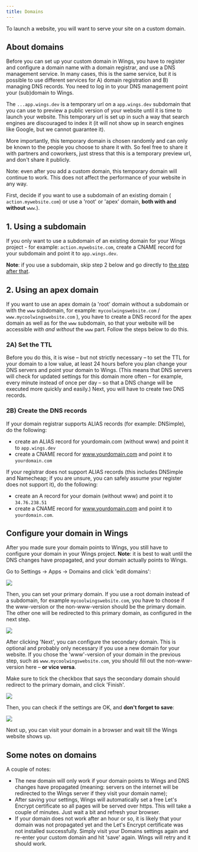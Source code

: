 ```yaml
---
title: Domains
---
```


To launch a website, you will want to serve your site on a custom domain.

## About domains
Before you can set up your custom domain in Wings, you have to register and configure a domain name with a domain registrar, and use a DNS management service. In many cases, this is the same service, but it is possible to use different services for A) domain registration and B) managing DNS records. You need to log in to your DNS management point your (sub)domain to Wings.

The `...app.wings.dev` is a temporary url on a `app.wings.dev` subdomain that you can use to preview a public version of your website until it is time to launch your website. This temporary url is set up in such a way that search engines are discouraged to index it (it will not show up in search engines like Google, but we cannot guarantee it). 

More importantly, this temporary domain is chosen randomly and can only be known to the people you choose to share it with. So feel free to share it with partners and coworkers, just stress that this is a temporary preview url, and don't share it publicly.

Note: even after you add a custom domain, this temporary domain will continue to work. This does not affect the performance of your website in any way.

First, decide if you want to use a subdomain of an existing domain ( `action.mywebsite.com`) or use a 'root' or 'apex' domain, **both with and without** `www`.). 


## 1. Using a subdomain
If you only want to use a subdomain of an existing domain for your Wings project - for example: `action.mywebsite.com`, create a CNAME record for your subdomain and point it to `app.wings.dev`. 

**Note**: if you use a subdomain, skip step 2 below and go directly to [the step after that](/docs/users/general/domains#configure-your-domain-in-wings).

## 2. Using an apex domain 
If you want to use an apex domain (a 'root' domain without a subdomain or with the `www` subdomain, for example: `mycoolwingswebsite.com` / `www.mycoolwingswebsite.com` ), you have to create a DNS record for the apex domain as well as for the `www` subdomain, so that your website will be accessible *with and without* the `www` part. Follow the steps below to do this.

### 2A) Set the TTL
Before you do this, it is wise – but not strictly necessary – to set the TTL for your domain to a low value, at least 24 hours before you plan change your DNS servers and point your domain to Wings. (This means that DNS servers will check for updated settings for this domain more often – for example, every minute instead of once per day – so that a DNS change will be executed more quickly and easily.) Next, you will have to create two DNS records. 

### 2B) Create the DNS records

If your domain registrar supports ALIAS records (for example: DNSimple), do the following:

- create an ALIAS record for yourdomain.com (without www) and point it to `app.wings.dev`
- create a CNAME record for www.yourdomain.com and point it to `yourdomain.com`

If your registrar does not support ALIAS records (this includes DNSimple and Namecheap; if you are unsure, you can safely assume your register does not support it), do the following:

- create an A record for your domain (without www) and point it to `34.76.238.51`
- create a CNAME record for www.yourdomain.com and point it to `yourdomain.com`.


## Configure your domain in Wings

After you made sure your domain points to Wings, you still have to configure your domain in your Wings project. **Note**: it is best to wait until the DNS changes have propagated, and your domain actually points to Wings. 

Go to Settings -> Apps -> Domains and click 'edit domains':

![](https://screens.wings.dev/CleanShot-2021-01-17-at-17.00.12-2x-XL84VSnTuhE9xqUZjTpyYFLRdCcmRaX5U5dRFQ8I1ZBdHaUyMWeDHVmTbcM0eLScdBAU1yAFpb7wAkB4c5B5wv79YjVSxaG6RTTg.png)

Then, you can set your primary domain. If you use a root domain instead of a subdomain, for example `mycoolwingswebsite.com`, you have to choose if the www-version or the non-www-version should be the primary domain. The other one will be redirected to this primary domain, as configured in the next step.

![](https://screens.wings.dev/CleanShot-2021-01-17-at-17.02.20-2x-BPGwnXBJen2fXdlLTgtFLeet0A55bPYPUpzbCJ57gCPgFZ8pSFEcsULgwHCPLjE45A4iAw5YqUFjbUb1iouy3pSq2I0VryaK84Xf.png)

After clicking 'Next', you can configure the secondary domain. This is optional and probably only necessary if you use a new domain for your website. If you chose the 'www'-version of your domain in the previous step, such as `www.mycoolwingswebsite.com`, you should fill out the non-www-version here – **or vice versa**. 

Make sure to tick the checkbox that says the secondary domain should redirect to the primary domain, and click 'Finish'.

![](https://screens.wings.dev/CleanShot-2021-01-17-at-17.05.42-2x-H0VRyjrEBBBSekBZNHuRk8EiW6aiKUTIMt3979d2luwUwaAs3rZ1fW4X1632zhEoD1HBOT7QkemsqBp522fF3UXtMZdCTQeRaunE.png)

Then, you can check if the settings are OK, and **don't forget to save**:

![](https://screens.wings.dev/CleanShot-2021-01-17-at-17.06.39-2x-iGO4apZeTh5bzxOfnl4qwIv7hAviHdsKZ3in1WKYZfbMSvFDqWdMSDaETu55gq2fsDoeF9YpyDishXA5voqBS4ixtuDQ3N7exD48.png)

Next up, you can visit your domain in a browser and wait till the Wings website shows up. 

## Some notes on domains

A couple of notes:

- The new domain will only work if your domain points to Wings and DNS changes have propagated (meaning: servers on the internet will be redirected to the Wings server if they visit your domain name);
- After saving your settings, Wings will automatically set a free Let's Encrypt certificate so all pages will be served over https. This will take a couple of minutes. Just wait a bit and refresh your browser.
- If your domain does not work after an hour or so, it is likely that your domain was not propagated yet and the Let's Encrypt certificate was not installed successfully. Simply visit your Domains settings again and re-enter your custom domain and hit 'save' again. Wings will retry and it should work. 
